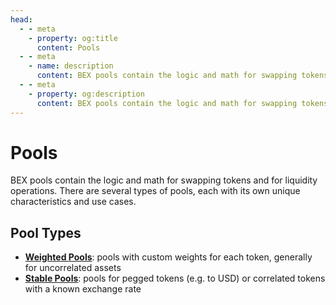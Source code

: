 ```yaml
---
head:
  - - meta
    - property: og:title
      content: Pools
  - - meta
    - name: description
      content: BEX pools contain the logic and math for swapping tokens and for liquidity operations
  - - meta
    - property: og:description
      content: BEX pools contain the logic and math for swapping tokens and for liquidity operations
---
```


# Pools

BEX pools contain the logic and math for swapping tokens and for liquidity operations. There are several types of pools, each with its own unique characteristics and use cases.

## Pool Types

- [**Weighted Pools**](/learn/concepts/pools/weighted-pools): pools with custom weights for each token, generally for uncorrelated assets
- [**Stable Pools**](/learn/concepts/pools/stable-pools): pools for pegged tokens (e.g. to USD) or correlated tokens with a known exchange rate
